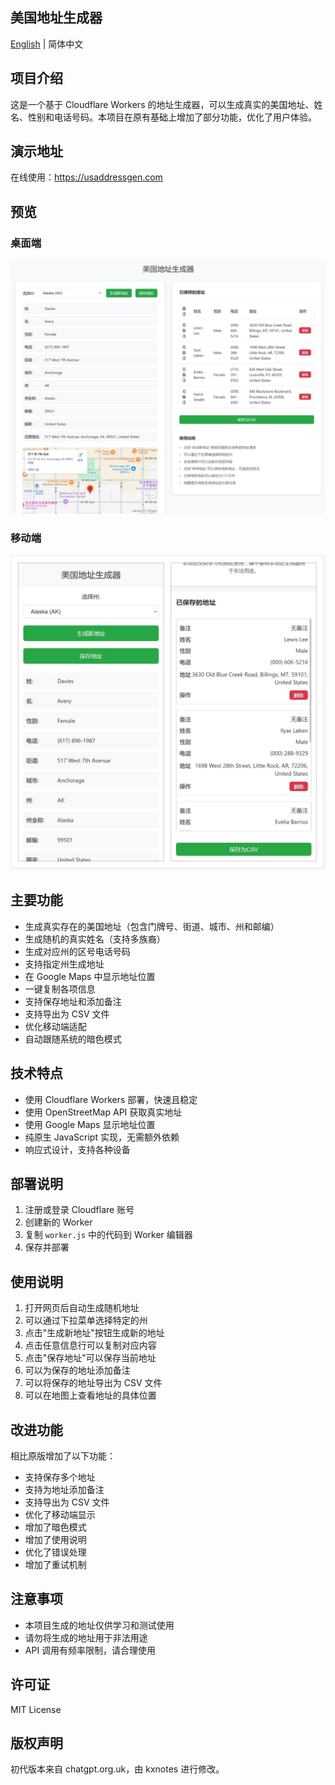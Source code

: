 ## 美国地址生成器

[English](./README_EN.md) | 简体中文

## 项目介绍
这是一个基于 Cloudflare Workers 的地址生成器，可以生成真实的美国地址、姓名、性别和电话号码。本项目在原有基础上增加了部分功能，优化了用户体验。

## 演示地址
在线使用：https://usaddressgen.com

## 预览
### 桌面端
![桌面端预览](us-address-generator-desktop-screenshot.jpeg)

### 移动端
![移动端预览](us-address-generator-mobile-screenshot.jpeg)

## 主要功能
- 生成真实存在的美国地址（包含门牌号、街道、城市、州和邮编）
- 生成随机的真实姓名（支持多族裔）
- 生成对应州的区号电话号码
- 支持指定州生成地址
- 在 Google Maps 中显示地址位置
- 一键复制各项信息
- 支持保存地址和添加备注
- 支持导出为 CSV 文件
- 优化移动端适配
- 自动跟随系统的暗色模式

## 技术特点
- 使用 Cloudflare Workers 部署，快速且稳定
- 使用 OpenStreetMap API 获取真实地址
- 使用 Google Maps 显示地址位置
- 纯原生 JavaScript 实现，无需额外依赖
- 响应式设计，支持各种设备

## 部署说明
1. 注册或登录 Cloudflare 账号
2. 创建新的 Worker
3. 复制 `worker.js` 中的代码到 Worker 编辑器
4. 保存并部署

## 使用说明
1. 打开网页后自动生成随机地址
2. 可以通过下拉菜单选择特定的州
3. 点击"生成新地址"按钮生成新的地址
4. 点击任意信息行可以复制对应内容
5. 点击"保存地址"可以保存当前地址
6. 可以为保存的地址添加备注
7. 可以将保存的地址导出为 CSV 文件
8. 可以在地图上查看地址的具体位置

## 改进功能
相比原版增加了以下功能：
- 支持保存多个地址
- 支持为地址添加备注
- 支持导出为 CSV 文件
- 优化了移动端显示
- 增加了暗色模式
- 增加了使用说明
- 优化了错误处理
- 增加了重试机制

## 注意事项
- 本项目生成的地址仅供学习和测试使用
- 请勿将生成的地址用于非法用途
- API 调用有频率限制，请合理使用

## 许可证
MIT License

## 版权声明
初代版本来自 chatgpt.org.uk，由 kxnotes 进行修改。
